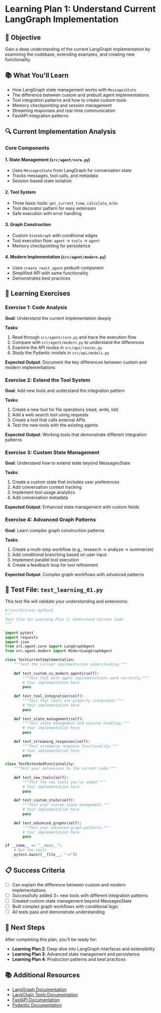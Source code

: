 # Learning Plan 1: Understand Current LangGraph Implementation

## 🎯 Objective
Gain a deep understanding of the current LangGraph implementation by examining the codebase, extending examples, and creating new functionality.

## 📚 What You'll Learn
- How LangGraph state management works with `MessagesState`
- The difference between custom and prebuilt agent implementations
- Tool integration patterns and how to create custom tools
- Memory checkpointing and session management
- Streaming responses and real-time communication
- FastAPI integration patterns

## 🔍 Current Implementation Analysis

### Core Components

#### 1. **State Management** (`src/agent/core.py`)
- Uses `MessagesState` from LangGraph for conversation state
- Tracks messages, tool calls, and metadata
- Session-based state isolation

#### 2. **Tool System**
- Three basic tools: `get_current_time`, `calculate`, `echo`
- Tool decorator pattern for easy extension
- Safe execution with error handling

#### 3. **Graph Construction**
- Custom `StateGraph` with conditional edges
- Tool execution flow: `agent` → `tools` → `agent`
- Memory checkpointing for persistence

#### 4. **Modern Implementation** (`src/agent/modern.py`)
- Uses `create_react_agent` prebuilt component
- Simplified API with same functionality
- Demonstrates best practices

## 🧪 Learning Exercises

### Exercise 1: Code Analysis
**Goal**: Understand the current implementation deeply

**Tasks**:
1. Read through `src/agent/core.py` and trace the execution flow
2. Compare with `src/agent/modern.py` to understand the differences
3. Examine the API routes in `src/api/routes.py`
4. Study the Pydantic models in `src/api/models.py`

**Expected Output**: Document the key differences between custom and modern implementations

### Exercise 2: Extend the Tool System
**Goal**: Add new tools and understand the integration pattern

**Tasks**:
1. Create a new tool for file operations (read, write, list)
2. Add a web search tool using requests
3. Create a tool that calls external APIs
4. Test the new tools with the existing agents

**Expected Output**: Working tools that demonstrate different integration patterns

### Exercise 3: Custom State Management
**Goal**: Understand how to extend state beyond MessagesState

**Tasks**:
1. Create a custom state that includes user preferences
2. Add conversation context tracking
3. Implement tool usage analytics
4. Add conversation metadata

**Expected Output**: Enhanced state management with custom fields

### Exercise 4: Advanced Graph Patterns
**Goal**: Learn complex graph construction patterns

**Tasks**:
1. Create a multi-step workflow (e.g., research → analyze → summarize)
2. Add conditional branching based on user input
3. Implement parallel tool execution
4. Create a feedback loop for tool refinement

**Expected Output**: Complex graph workflows with advanced patterns

## 🧪 Test File: `test_learning_01.py`

This test file will validate your understanding and extensions:

```python
#!/usr/bin/env python3
"""
Test file for Learning Plan 1: Understand Current Code
"""

import pytest
import requests
import json
from src.agent.core import LangGraphAgent
from src.agent.modern import ModernLangGraphAgent

class TestCurrentImplementation:
    """Test the current implementation understanding."""
    
    def test_custom_vs_modern_agents(self):
        """Test that both agent implementations work correctly."""
        # Your implementation here
        pass
    
    def test_tool_integration(self):
        """Test that tools are properly integrated."""
        # Your implementation here
        pass
    
    def test_state_management(self):
        """Test state management and session handling."""
        # Your implementation here
        pass
    
    def test_streaming_responses(self):
        """Test streaming response functionality."""
        # Your implementation here
        pass

class TestExtendedFunctionality:
    """Test your extensions to the current code."""
    
    def test_new_tools(self):
        """Test the new tools you've added."""
        # Your implementation here
        pass
    
    def test_custom_state(self):
        """Test your custom state management."""
        # Your implementation here
        pass
    
    def test_advanced_graphs(self):
        """Test your advanced graph patterns."""
        # Your implementation here
        pass

if __name__ == "__main__":
    # Run the tests
    pytest.main([__file__, "-v"])
```

## 📋 Success Criteria

- [ ] Can explain the difference between custom and modern implementations
- [ ] Successfully added 3+ new tools with different integration patterns
- [ ] Created custom state management beyond MessagesState
- [ ] Built complex graph workflows with conditional logic
- [ ] All tests pass and demonstrate understanding

## 🔗 Next Steps

After completing this plan, you'll be ready for:
- **Learning Plan 2**: Deep dive into LangGraph interfaces and extensibility
- **Learning Plan 3**: Advanced state management and persistence
- **Learning Plan 4**: Production patterns and best practices

## 📚 Additional Resources

- [LangGraph Documentation](https://langchain-ai.github.io/langgraph/)
- [LangChain Tools Documentation](https://python.langchain.com/docs/modules/tools/)
- [FastAPI Documentation](https://fastapi.tiangolo.com/)
- [Pydantic Documentation](https://docs.pydantic.dev/)
